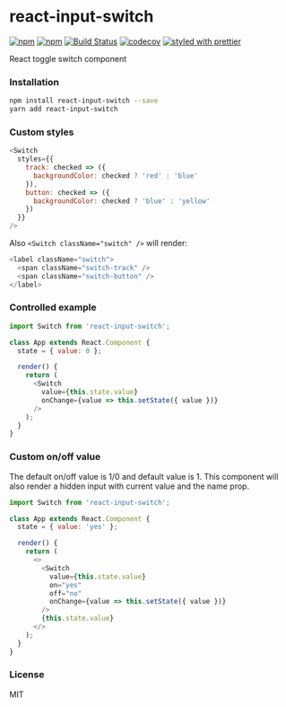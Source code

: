 # react-input-switch

[![npm](https://img.shields.io/npm/v/react-input-switch.svg)](https://www.npmjs.com/package/react-input-switch)
[![npm](https://img.shields.io/npm/dm/react-input-switch.svg)](https://www.npmjs.com/package/react-input-switch)
[![Build Status](https://travis-ci.org/pqx/react-input-switch.svg?branch=master)](https://travis-ci.org/pqx/react-input-switch)
[![codecov](https://codecov.io/gh/pqx/react-input-switch/branch/master/graph/badge.svg)](https://codecov.io/gh/pqx/react-input-switch)
[![styled with prettier](https://img.shields.io/badge/styled_with-prettier-ff69b4.svg)](https://github.com/prettier/prettier)

React toggle switch component

### Installation

```sh
npm install react-input-switch --save
yarn add react-input-switch
```

### Custom styles

```javascript
<Switch
  styles={{
    track: checked => ({
      backgroundColor: checked ? 'red' : 'blue'
    }),
    button: checked => ({
      backgroundColor: checked ? 'blue' : 'yellow'
    })
  }}
/>
```

Also `<Switch className="switch" />` will render:

```javascript
<label className="switch">
  <span className="switch-track" />
  <span className="switch-button" />
</label>
```

### Controlled example

```javascript
import Switch from 'react-input-switch';

class App extends React.Component {
  state = { value: 0 };

  render() {
    return (
      <Switch
        value={this.state.value}
        onChange={value => this.setState({ value })}
      />
    );
  }
}
```

### Custom on/off value

The default on/off value is 1/0 and default value is 1. This component will also render a hidden input with current value and the name prop.

```javascript
import Switch from 'react-input-switch';

class App extends React.Component {
  state = { value: 'yes' };

  render() {
    return (
      <>
        <Switch
          value={this.state.value}
          on="yes"
          off="no"
          onChange={value => this.setState({ value })}
        />
        {this.state.value}
      </>
    );
  }
}
```

### License

MIT
